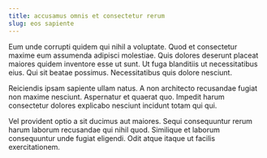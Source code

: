 ```yaml
---
title: accusamus omnis et consectetur rerum
slug: eos sapiente
---
```


Eum unde corrupti quidem qui nihil a voluptate. Quod et consectetur maxime eum assumenda adipisci molestiae. Quis dolores deserunt placeat maiores quidem inventore esse ut sunt. Ut fuga blanditiis ut necessitatibus eius. Qui sit beatae possimus. Necessitatibus quis dolore nesciunt.

Reiciendis ipsam sapiente ullam natus. A non architecto recusandae fugiat non maxime nesciunt. Aspernatur et quaerat quo. Impedit harum consectetur dolores explicabo nesciunt incidunt totam qui qui.

Vel provident optio a sit ducimus aut maiores. Sequi consequuntur rerum harum laborum recusandae qui nihil quod. Similique et laborum consequuntur unde fugiat eligendi. Odit atque itaque ut facilis exercitationem.
